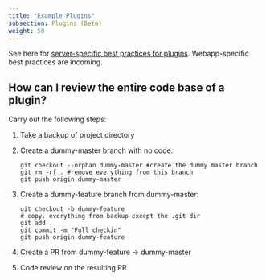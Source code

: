```yaml
---
title: "Example Plugins"
subsection: Plugins (Beta)
weight: 50
---
```


See here for [server-specific best practices for plugins](/extend/plugins/server/best-practices/). Webapp-specific best practices are incoming.

## How can I review the entire code base of a plugin?

Carry out the following steps:

1. Take a backup of project directory
2. Create a dummy-master branch with no code:

   ```
   git checkout --orphan dummy-master #create the dummy master branch
   git rm -rf . #remove everything from this branch
   git push origin dummy-master
   ```
   
3. Create a dummy-feature branch from dummy-master:

   ```
   git checkout -b dummy-feature
   # copy. everything from backup except the .git dir
   git add .
   git commit -m "Full checkin"
   git push origin dummy-feature
   ```
   
4. Create a PR from dummy-feature -> dummy-master

5. Code review on the resulting PR
